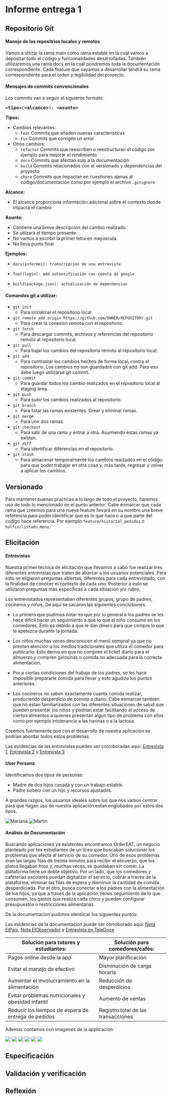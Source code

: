 # Informe entrega 1

## Repositorio Git

#### Manejo de los repositrios locales y remotos

Vamos a utlizar la rama main como rama estable en la cuál vamos a depositar todo el código y funcionalidades desarrolladas.
También utilizaremos una rama docs en la cuál pondremos toda la documentación correspondiente. Cada feature que vayamos a desarrollar tendrá su rama correspondiente para el orden y legibilidad del proyecto.

#### Mensajes de commits convencionales

Los commits van a seguir el siguiente formato:

<pre>
<b><a>&lt;tipo&gt;</a></b></font>(<b><a>&lt;alcance&gt;</a></b>): <b><a>&lt;asunto&gt;</a></b>
</pre>

**Tipos:**

- Cambios relevantes:
  - `feat` Commits que añaden nuevas características
  - `fix` Commits que corrigen un error
- Otros cambios:
  - `refactor` Commits que reescriben o reestructuran el código por ejemplo para mejorar el rendimiento
  - `docs` Commits que afectan solo a la documentación
  - `build` Commits relacionados con el versionado y dependencias del proyecto
  - `chore` Commits que impactan en cuestiones ajenas al codigo/documentación como por ejemplo el archivo `.gitignore`

**Alcance:**

- El alcance proporciona información adicional sobre el contexto donde impacta el cambio

**Asunto:**

- Contiene una breve descripción del cambio realizado.
- Se utilzará el tiempo presente.
- No vamos a escribir la primer letra en mayúscula.
- No lleva punto final.

**Ejemplos:**

- ```
  docs(informe1): transcripción de una entrevista
  ```
- ```
  feat(login): add autentificación con cuenta de google
  ```
- ```
  build(package.json): actualización de dependencias
  ```

#### Comandos git a utilizar:

- `git init`
  - Para inizializar el repositorio local
- `git remote add origin https://github.com/OWNER/REPOSITORY.git`
  - Para crear la conexion remota con el repositorio.
- `git fetch`
  - Para descargar commits, archivos y referencias del repositorio remoto al repositorio local.
- `git pull`
  - Para bajar los cambios del repositorio remoto al repositorio local.
- `git add`
  - Para contrastar los cambios hechos de forma local, contra el repositorio. Los cambios no son guardados con git add. Para eso debe luego utilizarse git commit.
- `git commit`
  - Para guardar todos los cambio realizados en el repositorio local al staging área.
- `git push`
  - Para subir los cambios realizados al repositorio.
- `git branch`
  - Para listar las ramas existentes. Crear y eliminar ramas.
- `git merge`
  - Para unir dos ramas.
- `git checkout`
  - Para salir de una rama y entrar a otra. Asumiendo estas ramas ya existen.
- `git diff`
  - Para identificar diferencias en el repositorio.
- `git stash`
  - Para almacenar temporalmente los cambios reaizados en el código para que poder trabajar en otra cosa y, más tarde, regresar y volver a aplicar los cambios.

## Versionado

Para mantener buenas practicas a lo largo de todo el proyecto, haremos uso de todo lo mencionado en el punto anterior. Cabe enmarcar que cada rama que creemos para una nueva feature llevará en su nombre una breve referencia para poder identificar que es lo que hace o a que parte del codigo hace referencia. Por ejemplo `feature/historial_pedidos` o `hotfix/listado_menu`.

## Elicitación
#### Entrevistas

Nuestra primer técnica de elicitación que llevamos a cabo fue realizar tres diferentes entrevistas que traten de abarcar a los usuarios potenciales. Para esto se eligieron preguntas abiertas, diferentes para cada entrevistado, con la finalidad de conocer el contexto de cada uno. Posterior a esto se utilizaron preguntas mas específicas a cada situación y/o rubro.

Los entrevistados representaban diferentes grupos, grupo de padres, cocineros y niños. De aquí se sacaron las siguientes conclusiones:

- Lo primero que pudimos notar es que por lo general a los padres se les hace dificil hacer un seguimiento a que lo que el niño consume en los comedores. Ésto es debido a que le dan dinero para que compre lo que le apetezca durante la jornada.
- Los niños muchas veces desconocen el menú semanal ya que no prestan atención a los medios tradicionales que utiliza el comedor para publicarlo. Esto deriva en que no compren el ticket diario para el almuerzo y compren golosinas o comida no adecuada para la correcta alimentación.
- Por a ciertas condiciones del trabajo de los padres, se les hace imposible prepararle comida para llevar y esto agudiza los puntos anteriores.

- Los cocineros no saben exactamente cuanta comida realizar, produciendo desperdicio de comida a diario. Cabe enmarcar también que no estan familiarizados con las diferentes situaciones de salud que pueden presentar los niños y podrían estar facilitando el acceso de ciertos alimentos a quienes presentan algun tipo de problema con ellos como por ejemplo intolerancia a las harinas o a la lactosa.

Creemos fuertemente que con el desarrollo de nuestra aplicación se podrían abordar todos estos problemas.

Las evidencias de las entrevistas pueden ser corroboradas aquí: [Entrevista 1](/docs/elicitacion/entrevistas/entrevista1.md), [Entrevista 2](/docs/elicitacion/entrevistas/entrevista2.md) y [Entrevista 3](/docs/elicitacion/entrevistas/entrevista3.md)

#### User Persona

Identificamos dos tipos de personas:

- Madre de dos hijos casada y con un trabajo estable.
- Padre soltero con un hijo y recursos ajustados.

A grandes razgos, los usuarios ideales sobre los que nos vamos centrar para que hagan uso de nuestra aplicación estan englobados por estos dos tipos.

![Mariana](elicitacion/user_persona/user_persona_mariana.png?raw=true "Mariana")
![Martin](elicitacion/user_persona/user_persona_martin.png?raw=true "Martin")

#### Análisis de Documentación

Buscando aplicaciones ya existentes encontramos OrderEAT, un negocio planteado por tes estudiantes de un liceo que buscaban solucionar los problemas que afecta al servicio de su comedor. Uno de esos problemas eran las largas filas de treinta minutos para recibir el almuerzo, que los platos llegaban fríos y, muchas veces, se quedaban sin comer.
La plataforma tiene un doble objetivo. Por un lado, que los comedores y cafeterías escolares puedan digitalizar el servicio, cobrar a través de la plataforma, eliminar las filas de espera y disminuir la cantidad de comida desperdiciada. Por el otro, busca conectar a los padres con la alimentación de los hijos, ya que a través de la aplicación tienes seguimiento de lo que consumen, los gastos que realiza cada chico y pueden configurar presupuestos o restricciones alimentarias.

De la documentacion pudimos identiicar los siguientes puntos:

Las evidencias de la documentacion puede ser corroborado aquí: [Nota ElPais](/docs/elicitacion/documentos/OrderEAT%20ElPais.pdf), [Nota ElObservador](/docs/elicitacion/documentos/OrderEAT%20ElObservador.pdf) y [Entrevista en TeleDoce](https://www.teledoce.com/?p=596829)

| Solución para tutores y estudiantes:                | Solución para comedores/cafés:      |
| --------------------------------------------------- | ----------------------------------- |
| Pagos online desde la app                           | Mayor planificación                 |
| Evitar el manejo de efectivo                        | Disminución de carga horaria        |
| Aumentar el involucramiento en la alimentación      | Reducción de desperdicios           |
| Evitar problemas nutricionales y obesidad infantil  | Aumento de ventas                  |
| Reducir los tiempos de espera de entrega de pedidos | Registro total de las transacciones |

Además contamos con imagenes de la applicacion:

<img src="elicitacion/documentos/OrderEAT1.png">
<img src="elicitacion/documentos/OrderEAT2.png">
<img src="elicitacion/documentos/OrderEAT3.png" >
<img src="elicitacion/documentos/OrderEAT4.png" >
<img src="elicitacion/documentos/OrderEAT5.png" >
<img src="elicitacion/documentos/OrderEAT6.png" >

## Especificación

## Validación y verificación

## Reflexión
